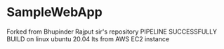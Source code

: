 # SampleWebApp
Forked from Bhupinder Rajput sir's repository
PIPELINE SUCCESSFULLY BUILD 
on linux ubuntu 20.04 lts from AWS EC2 instance
